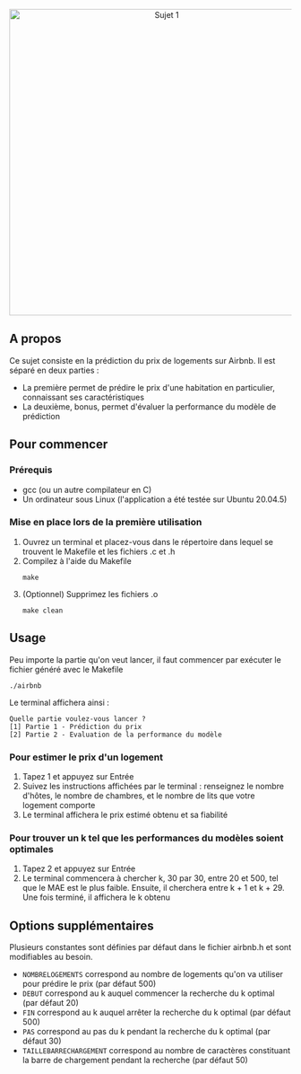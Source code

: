 
<div align="center">
  <p>
    <img src="https://i.imgur.com/IJdvswV.png" width="546" alt="Sujet 1" />
  </p>
</div>

## A propos

Ce sujet consiste en la prédiction du prix de logements sur Airbnb. Il est séparé en deux parties : 
* La première permet de prédire le prix d'une habitation en particulier, connaissant ses caractéristiques
* La deuxième, bonus, permet d'évaluer la performance du modèle de prédiction

## Pour commencer

### Prérequis

* gcc (ou un autre compilateur en C)
* Un ordinateur sous Linux (l'application a été testée sur Ubuntu 20.04.5)

### Mise en place lors de la première utilisation

1. Ouvrez un terminal et placez-vous dans le répertoire dans lequel se trouvent le Makefile et les fichiers .c et .h
2. Compilez à l'aide du Makefile
   ```console
   make
   ```
3. (Optionnel) Supprimez les fichiers .o
   ```console
   make clean
   ```

## Usage

Peu importe la partie qu'on veut lancer, il faut commencer par exécuter le fichier généré avec le Makefile
   ```console
   ./airbnb
   ```
Le terminal affichera ainsi :
   ```console
   Quelle partie voulez-vous lancer ?
   [1] Partie 1 - Prédiction du prix
   [2] Partie 2 - Evaluation de la performance du modèle
   ```

### Pour estimer le prix d'un logement

1. Tapez 1 et appuyez sur Entrée
2. Suivez les instructions affichées par le terminal : renseignez le nombre d'hôtes, le nombre de chambres, et le nombre de lits que votre logement comporte
3. Le terminal affichera le prix estimé obtenu et sa fiabilité

### Pour trouver un k tel que les performances du modèles soient optimales

1. Tapez 2 et appuyez sur Entrée
2. Le terminal commencera à chercher k, 30 par 30, entre 20 et 500, tel que le MAE est le plus faible. Ensuite, il cherchera entre k + 1 et k + 29. Une fois terminé, il affichera le k obtenu

## Options supplémentaires

Plusieurs constantes sont définies par défaut dans le fichier airbnb.h et sont modifiables au besoin.

* `NOMBRELOGEMENTS` correspond au nombre de logements qu'on va utiliser pour prédire le prix (par défaut 500)
* `DEBUT` correspond au k auquel commencer la recherche du k optimal (par défaut 20)
* `FIN` correspond au k auquel arrêter la recherche du k optimal (par défaut 500)
* `PAS` correspond au pas du k pendant la recherche du k optimal (par défaut 30)
* `TAILLEBARRECHARGEMENT` correspond au nombre de caractères constituant la barre de chargement pendant la recherche (par défaut 50)